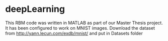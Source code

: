 # deepLearning
This RBM code was written in MATLAB as part of our Master Thesis project. 
It has been configured to work on MNIST images. 
Download the dataset from http://yann.lecun.com/exdb/mnist/ and put in Datasets folder